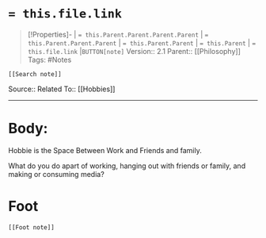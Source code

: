 # `= this.file.link`
>[!Properties]- | `= this.Parent.Parent.Parent.Parent` |  `= this.Parent.Parent.Parent` | `= this.Parent.Parent` | `= this.Parent` | `= this.file.link` |`BUTTON[note]` 
>Version:: 2.1
>Parent:: [[Philosophy]]
>Tags: #Notes
```meta-bind-embed
[[Search note]]
```
Source::
Related To:: [[Hobbies]]
***
# Body: 
Hobbie is the Space Between Work and Friends and family.

What do you do apart of working, hanging out with friends or family, and making or consuming media? 







# Foot
```meta-bind-embed
[[Foot note]]
``` 